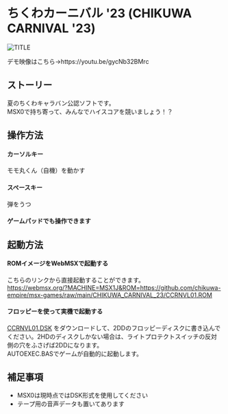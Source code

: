 # ちくわカーニバル '23 (CHIKUWA CARNIVAL '23)

![TITLE](https://user-images.githubusercontent.com/124578804/226093949-595f11f1-6c9c-4e0e-8af9-94e459d914a5.png)
<p>デモ映像はこちら→https://youtu.be/gycNb32BMrc</p>

## ストーリー
夏のちくわキャラバン公認ソフトです。<br>
MSX0で持ち寄って、みんなでハイスコアを競いましょう！？

## 操作方法
#### カーソルキー
モモ丸くん（自機）を動かす
#### スペースキー
弾をうつ
#### ゲームパッドでも操作できます

## 起動方法
#### ROMイメージをWebMSXで起動する
こちらのリンクから直接起動することができます。<br>
https://webmsx.org/?MACHINE=MSX1J&ROM=https://github.com/chikuwa-empire/msx-games/raw/main/CHIKUWA_CARNIVAL_23/CCRNVL01.ROM
#### フロッピーを使って実機で起動する
[CCRNVL01.DSK](https://github.com/chikuwa-empire/msx-games/raw/main/CHIKUWA_CARNIVAL_23/CCRNVL01.DSK)
をダウンロードして、2DDのフロッピーディスクに書き込んでください。2HDのディスクしかない場合は、ライトプロテクトスイッチの反対側の穴をふさげば2DDになります。<br>
AUTOEXEC.BASでゲームが自動的に起動します。

## 補足事項
* MSX0は現時点ではDSK形式を使用してください
* テープ用の音声データも置いてあります
